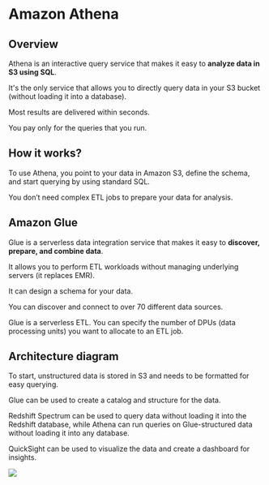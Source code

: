 # Amazon Athena

## Overview

Athena is an interactive query service that makes it easy to **analyze data in S3 using SQL**.

It's the only service that allows you to directly query data in your S3 bucket (without loading it into a database).

Most results are delivered within seconds.

You pay only for the queries that you run.


## How it works?

To use Athena, you point to your data in Amazon S3, define the schema, and start querying by using standard SQL.

You don’t need complex ETL jobs to prepare your data for analysis.


## Amazon Glue

Glue is a serverless data integration service that makes it easy to **discover, prepare, and combine data**.

It allows you to perform ETL workloads without managing underlying servers (it replaces EMR).

It can design a schema for your data.

You can discover and connect to over 70 different data sources.

Glue is a serverless ETL. You can specify the number of DPUs (data processing units) you want to allocate to an ETL job.


## Architecture diagram

To start, unstructured data is stored in S3 and needs to be formatted for easy querying.

Glue can be used to create a catalog and structure for the data.

Redshift Spectrum can be used to query data without loading it into the Redshift database, while Athena can run queries on Glue-structured data without loading it into any database.

QuickSight can be used to visualize the data and create a dashboard for insights.

![](https://res.cloudinary.com/practicaldev/image/fetch/s--wCLvNwLP--/c_limit%2Cf_auto%2Cfl_progressive%2Cq_auto%2Cw_880/https://dev-to-uploads.s3.amazonaws.com/i/rvbhx814gfeeax0c1xml.png)
